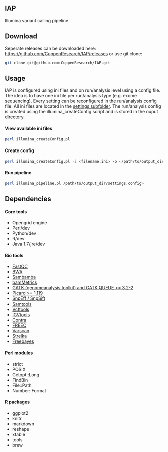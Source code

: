 ## IAP
Illumina variant calling pipeline. 

## Download
Seperate releases can be downloaded here: https://github.com/CuppenResearch/IAP/releases or use git clone:
```bash
git clone git@github.com:CuppenResearch/IAP.git
```

## Usage
IAP is configured using ini files and on run/analysis level using a config file. The idea is to have one ini file per run/analysis type (e.g. exome sequencing). Every setting can be reconfigured in the run/analysis config file. All ini files are located in the [settings subfolder](https://github.com/CuppenResearch/IAP/tree/master/settings). The run/analysis config is created using the illumina_createConfig script and is stored in the ouput directory.
#### View available ini files
```bash
perl illumina_createConfig.pl
```
#### Create config
```bash
perl illumina_createConfig.pl -i <filename.ini> -o </path/to/output_dir> (-f /path/to/fastq_dir OR -b /path/to/bam_dir OR -v /path/to/vcfFile.vcf) -m your@mail.com
```
#### Run pipeline
```bash
perl illumina_pipeline.pl /path/to/output_dir/settings.config>
```

## Dependencies
#### Core tools
- Opengrid engine
- Perl/dev
- Python/dev
- R/dev
- Java 1.7/jre/dev
 
#### Bio tools
- [FastQC](http://www.bioinformatics.babraham.ac.uk/projects/fastqc/)
- [BWA](http://bio-bwa.sourceforge.net/)
- [Sambamba](http://lomereiter.github.io/sambamba/)
- [bamMetrics](https://github.com/CuppenResearch/bamMetrics)
- [GATK (genomeanalysis toolkit) and GATK QUEUE >= 3.2-2](https://www.broadinstitute.org/gatk/)
- [Picard >= 1.119](http://broadinstitute.github.io/picard/) 
- [SnpEff / SnpSift](http://snpeff.sourceforge.net/)
- [Samtools](http://www.htslib.org/)
- [Vcftools](http://vcftools.sourceforge.net/)
- [IGVtools](https://www.broadinstitute.org/igv/igvtools)
- [Contra](http://contra-cnv.sourceforge.net/)
- [FREEC](http://bioinfo-out.curie.fr/projects/freec/)
- [Varscan](http://varscan.sourceforge.net/)
- [Strelka](https://sites.google.com/site/strelkasomaticvariantcaller/)
- [Freebayes](https://github.com/ekg/freebayes)

#### Perl modules
- strict
- POSIX
- Getopt::Long
- FindBin
- File::Path
- Number::Format

#### R packages
- ggplot2
- knitr
- markdown
- reshape
- xtable
- tools
- brew
